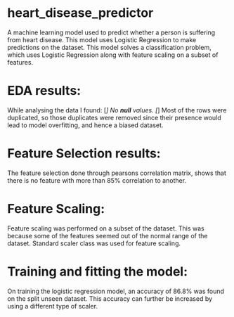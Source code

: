 # heart_disease_predictor
A machine learning model used to predict whether a person is suffering from heart disease. This model uses Logistic Regression to make predictions on the dataset.
This model solves a classification problem, which uses Logistic Regression along with feature scaling on a subset of features.

# EDA results:
While analysing the data I found:
[*] No **null** values.
[*] Most of the rows were duplicated, so those duplicates were removed since their presence would lead to model overfitting, and hence a biased dataset.

# Feature Selection results:
The feature selection done through pearsons correlation matrix, shows that there is no feature with more than 85% correlation to another.

# Feature Scaling:
Feature scaling was performed on a subset of the dataset. This was because some of the features seemed out of the normal range of the dataset.
Standard scaler class was used for feature scaling.

# Training and fitting the model:
On training the logistic regression model, an accuracy of 86.8% was found on the split unseen dataset. 
This accuracy can further be increased by using a different type of scaler.
